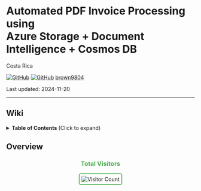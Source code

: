 # Automated PDF Invoice Processing using <br/> Azure Storage + Document Intelligence + Cosmos DB

Costa Rica

[![GitHub](https://badgen.net/badge/icon/github?icon=github&label)](https://github.com)
[![GitHub](https://img.shields.io/badge/--181717?logo=github&logoColor=ffffff)](https://github.com/)
[brown9804](https://github.com/brown9804)

Last updated: 2024-11-20

----------

## Wiki 

<details>
<summary><b>Table of Contents</b> (Click to expand)</summary>

- [Azure Cosmos DB - Database for the AI Era](https://learn.microsoft.com/en-us/azure/cosmos-db/introduction)

</details>

## Overview 


<div align="center">
  <h3 style="color: #4CAF50;">Total Visitors</h3>
  <img src="https://profile-counter.glitch.me/brown9804/count.svg" alt="Visitor Count" style="border: 2px solid #4CAF50; border-radius: 5px; padding: 5px;"/>
</div>
